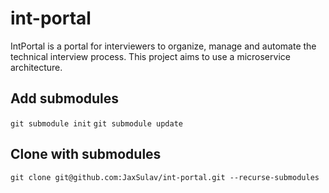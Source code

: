 # int-portal
IntPortal is a portal for interviewers to organize, manage and automate the technical interview process. This project aims to use a microservice architecture.

## Add submodules
 `git submodule init`
 `git submodule update`
 
## Clone with submodules
  `git clone git@github.com:JaxSulav/int-portal.git --recurse-submodules`
